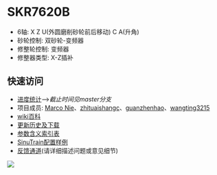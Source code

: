 # SKR7620B
* 6轴: X Z U(外圆磨削砂轮前后移动) C A(升角)
* 砂轮控制: 双砂轮-变频器
* 修整轮控制: 变频器
* 修整器类型: X-Z插补

## 快速访问
* [进度统计](https://nie11kun.github.io/Programing_NC/)-->*截止时间见master分支*
* 项目成员: [Marco Nie](https://github.com/nie11kun)、[zhituaishangc](https://github.com/zhituaishangc)、[guanzhenhao](https://github.com/guanzhenhao)、[wangting3215](https://github.com/wangting3215)
* [wiki百科](https://github.com/nie11kun/Programing_NC/wiki)
* [更新历史及下载](https://github.com/nie11kun/Programing_NC/releases)
* [参数含义索引表](https://github.com/nie11kun/Programing_NC/blob/master/Parameter_Index.md)
* [SinuTrain配置样例](https://github.com/nie11kun/Programing_NC/wiki/SinuTrain导出文件样例)
* [反馈通道](https://github.com/nie11kun/Programing_NC/issues)(请详细描述问题或意见细节)


![](https://i.imgur.com/Yc8JG.gif)
